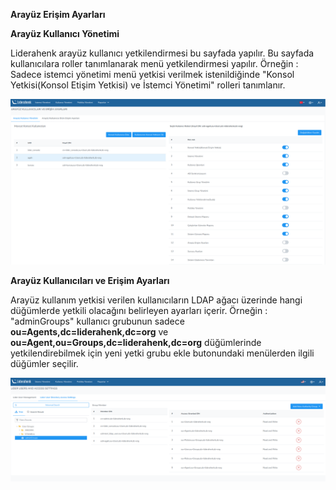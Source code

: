 **Arayüz Erişim Ayarları**

**Arayüz Kullanıcı Yönetimi**

Liderahenk arayüz kullanıcı yetkilendirmesi bu sayfada yapılır. Bu sayfada kullanıcılara roller
tanımlanarak menü yetkilendirmesi yapılır. Örneğin : Sadece istemci yönetimi menü yetkisi verilmek 
istenildiğinde "Konsol Yetkisi(Konsol Etişim Yetkisi) ve İstemci Yönetimi" rolleri tanımlanır.

[![Arayüz Erişim Ayarları](../images/consoleUserSettings/consoleUserAccessSettings.png)](../images/consoleUserSettings/consoleUserAccessSettings.png)

**Arayüz Kullanıcıları ve Erişim Ayarları**

Arayüz kullanım yetkisi verilen kullanıcıların LDAP ağacı üzerinde hangi düğümlerde yetkili olacağını
belirleyen ayarları içerir. Örneğin : "adminGroups" kullanıcı grubunun sadece **ou=Agents,dc=liderahenk,dc=org**
ve **ou=Agent,ou=Groups,dc=liderahenk,dc=org**	düğümlerinde yetkilendirebilmek için yeni yetki grubu
ekle butonundaki menülerden ilgili düğümler seçilir.

[![Arayüz Erişim Ayarları](../images/consoleUserSettings/consoleUserAccessSettingsGroups.png)](../images/consoleUserSettings/consoleUserAccessSettingsGroups.png)
<link href=/lider3.0/assets/style.css rel=stylesheet></link>

